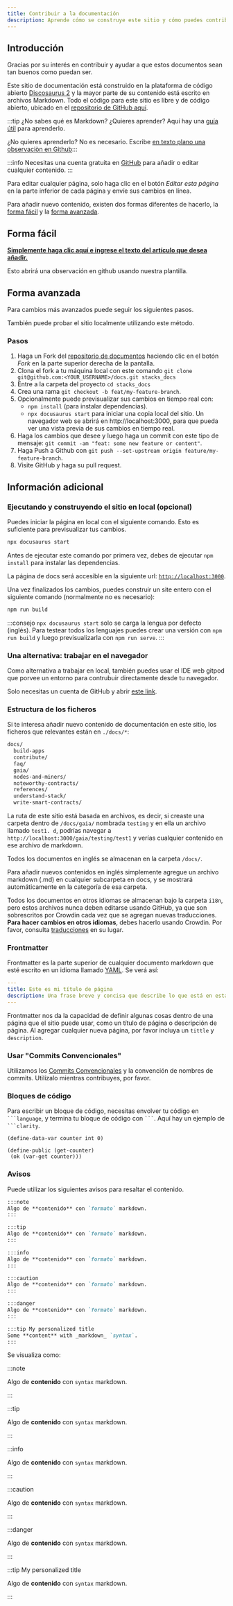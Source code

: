 ```yaml
---
title: Contribuir a la documentación
description: Aprende cómo se construye este sitio y cómo puedes contribuir a él.
---
```


## Introducción

Gracias por su interés en contribuir y ayudar a que estos documentos sean tan buenos como puedan ser.

Este sitio de documentación está construido en la plataforma de código abierto [Discosaurus 2](https://docusaurus.io/) y la mayor parte de su contenido está escrito en archivos Markdown. Todo el código para este sitio es libre y de código abierto, ubicado en el [repositorio de GitHub aquí](https://github.com/stacks-network/docs).

:::tip ¿No sabes qué es Markdown? ¿Quieres aprender? Aquí hay una [guía útil](https://guides.github.com/features/mastering-markdown/) para aprenderlo.

¿No quieres aprenderlo? No es necesario. Escribe [en texto plano una observaciòn en Github](https://github.com/stacks-network/docs/issues/new?assignees=&labels=documentation&template=add-documentation.md&title=%5BAdd+docs%5D):::

:::info Necesitas una cuenta gratuita en [GitHub](https://www.github.com) para añadir o editar cualquier contenido. :::

Para editar cualquier página, solo haga clic en el botón *Editar esta página* en la parte inferior de cada página y envíe sus cambios en línea.

Para añadir nuevo contenido, existen dos formas diferentes de hacerlo, la [forma fácil](#easy-way) y la [forma avanzada](#advanced-way).

## Forma fácil

[**Simplemente haga clic aquí e ingrese el texto del artículo que desea añadir.**](https://github.com/stacks-network/docs/issues/new?assignees=&labels=documentation&template=add-documentation.md&title=%5BAdd+docs%5D)

Esto abrirá una observación en github usando nuestra plantilla.
## Forma avanzada

Para cambios más avanzados puede seguir los siguientes pasos.

También puede probar el sitio localmente utilizando este método.
### Pasos

1. Haga un Fork del [repositorio de documentos](https://github.com/stacks-network/docs) haciendo clic en el botón *Fork* en la parte superior derecha de la pantalla.
2. Clona el fork a tu máquina local con este comando `git clone git@github.com:<YOUR_USERNAME>/docs.git stacks_docs`
3. Entre a la carpeta del proyecto `cd stacks_docs`
4. Crea una rama `git checkout -b feat/my-feature-branch`.
5. Opcionalmente puede previsualizar sus cambios en tiempo real con:
    - `npm install` (para instalar dependencias).
    - `npx docusaurus start` para iniciar una copia local del sitio. Un navegador web se abrirá en http://localhost:3000, para que pueda ver una vista previa de sus cambios en tiempo real.
6. Haga los cambios que desee y luego haga un commit con este tipo de mensaje: `git commit -am "feat: some new feature or content"`.
7. Haga Push a Github con `git push --set-upstream origin feature/my-feature-branch`.
8. Visite GitHub y haga su pull request.

## Información adicional
### Ejecutando y construyendo el sitio en local (opcional)

Puedes iniciar la página en local con el siguiente comando. Esto es suficiente para previsualizar tus cambios.
```bash
npx docusaurus start
```

Antes de ejecutar este comando por primera vez, debes de ejecutar `npm install` para instalar las dependencias.

La página de docs será accesible en la siguiente url: [`http://localhost:3000`](http://localhost:3000).


Una vez finalizados los cambios, puedes construir un site entero con el siguiente comando (normalmente no es necesario):
```bash
npm run build
```

:::consejo `npx docusaurus start` solo se carga la lengua por defecto (inglés). Para testear todos los lenguajes puedes crear una versión con `npm run build` y luego previsualizarla con `npm run serve`. :::

### Una alternativa: trabajar en el navegador

Como alternativa a trabajar en local, también puedes usar el IDE web gitpod que porvee un entorno para contrubuir directamente desde tu navegador.

Solo necesitas un cuenta de GitHub y abrir [este link](https://gitpod.io/#https://github.com/stacks-network/docs).

### Estructura de los ficheros

Si te interesa añadir nuevo contenido de documentación en este sitio, los ficheros que relevantes están en `./docs/*`:

```bash
docs/
  build-apps
  contribute/
  faq/
  gaia/
  nodes-and-miners/
  noteworthy-contracts/
  references/
  understand-stack/
  write-smart-contracts/
```

La ruta de este sitio está basada en archivos, es decir, si creaste una carpeta dentro de `/docs/gaia/` nombrada `testing` y en ella un archivo llamado `test1. d`, podrías navegar a `http://localhost:3000/gaia/testing/test1` y verías cualquier contenido en ese archivo de markdown.

Todos los documentos en inglés se almacenan en la carpeta `/docs/`.

Para añadir nuevos contenidos en inglés simplemente agregue un archivo markdown (.md) en cualquier subcarpeta en docs, y se mostrará automáticamente en la categoría de esa carpeta.

Todos los documentos en otros idiomas se almacenan bajo la carpeta `i18n`, pero estos archivos nunca deben editarse usando GitHub, ya que son sobrescritos por Crowdin cada vez que se agregan nuevas traducciones.  **Para hacer cambios en otros idiomas**, debes hacerlo usando Crowdin. Por favor, consulta [traducciones](translations) en su lugar.

### Frontmatter

Frontmatter es la parte superior de cualquier documento markdown que esté escrito en un idioma llamado [YAML](https://yaml.org/). Se verá así:

```yaml
---
title: Este es mi título de página
description: Una frase breve y concisa que describe lo que está en esta página
---
```

Frontmatter nos da la capacidad de definir algunas cosas dentro de una página que el sitio puede usar, como un título de página o descripción de página. Al agregar cualquier nueva página, por favor incluya un `tittle` y `description`.


<!--
### Code formatter

We use [Prettier](https://prettier.io/docs/en/install.html) to check the format the code.

You can install prettier with the following command:

```bash
npm install --save-dev --save-exact prettier
```

And execute prettier with the following command:

```bash
npx prettier --write mynewfiletocheck.md
```
-->
### Usar "Commits Convencionales"

Utilizamos los [Commits Convencionales](https://www.conventionalcommits.org/en/v1.0.0/) y la convención de nombres de commits. Utilízalo mientras contribuyes, por favor.

### Bloques de código

Para escribir un bloque de código, necesitas envolver tu código en ` ```language `, y termina tu bloque de código con ` ``` `. Aquí hay un ejemplo de ` ```clarity `.

```clarity
(define-data-var counter int 0)

(define-public (get-counter)
 (ok (var-get counter)))
```
### Avisos

Puede utilizar los siguientes avisos para resaltar el contenido.

```md
:::note
Algo de **contenido** con `formato` markdown.
:::

:::tip
Algo de **contenido** con `formato` markdown.
:::

:::info
Algo de **contenido** con `formato` markdown.
:::

:::caution
Algo de **contenido** con `formato` markdown.
:::

:::danger
Algo de **contenido** con `formato` markdown.
:::

:::tip My personalized title
Some **content** with _markdown_ `syntax`.
:::
```

Se visualiza como:

:::note

Algo de **contenido** con `syntax` markdown.

:::

:::tip

Algo de **contenido** con `syntax` markdown.

:::

:::info

Algo de **contenido** con `syntax` markdown.

:::

:::caution

Algo de **contenido** con `syntax` markdown.

:::

:::danger

Algo de **contenido** con `syntax` markdown.

:::

:::tip My personalized title

Algo de **contenido** con `syntax` markdown.

:::